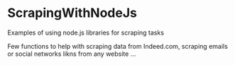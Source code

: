 # ScrapingWithNodeJs
Examples of using node.js libraries for scraping tasks

Few functions to help with scraping data from Indeed.com, scraping emails or social networks likns from any website ...
